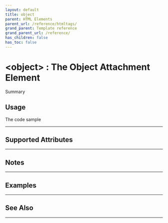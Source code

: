 ```yaml
---
layout: default
title: object
parent: HTML Elements
parent_url: /reference/htmltags/
grand_parent: Template reference
grand_parent_url: /reference/
has_children: false
has_toc: false
---
```


# &lt;object&gt; : The Object Attachment Element

Summary

## Usage

 The code sample

---

## Supported Attributes


---

## Notes


---

## Examples


---


## See Also


---

